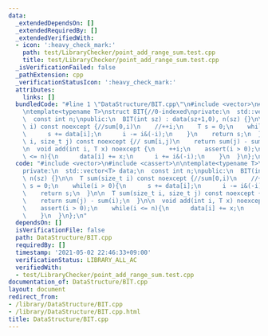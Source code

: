 ```yaml
---
data:
  _extendedDependsOn: []
  _extendedRequiredBy: []
  _extendedVerifiedWith:
  - icon: ':heavy_check_mark:'
    path: test/LibraryChecker/point_add_range_sum.test.cpp
    title: test/LibraryChecker/point_add_range_sum.test.cpp
  _isVerificationFailed: false
  _pathExtension: cpp
  _verificationStatusIcon: ':heavy_check_mark:'
  attributes:
    links: []
  bundledCode: "#line 1 \"DataStructure/BIT.cpp\"\n#include <vector>\n#include <cassert>\n\
    \ntemplate<typename T>\nstruct BIT{//0-indexed\nprivate:\n  std::vector<T> data;\n\
    \  const int n;\npublic:\n  BIT(int sz) : data(sz+1,0), n(sz) {}\n\n  T sum(size_t\
    \ i) const noexcept {//sum[0,i)\n    //++i;\n    T s = 0;\n    while(i > 0){\n\
    \      s += data[i];\n      i -= i&(-i);\n    }\n    return s;\n  }\n\n  T sum(size_t\
    \ i, size_t j) const noexcept {// sum[i,j)\n    return sum(j) - sum(i);\n  }\n\
    \n  void add(int i, T x) noexcept {\n    ++i;\n    assert(i > 0);\n    while(i\
    \ <= n){\n      data[i] += x;\n      i += i&(-i);\n    }\n  }\n};\n"
  code: "#include <vector>\n#include <cassert>\n\ntemplate<typename T>\nstruct BIT{//0-indexed\n\
    private:\n  std::vector<T> data;\n  const int n;\npublic:\n  BIT(int sz) : data(sz+1,0),\
    \ n(sz) {}\n\n  T sum(size_t i) const noexcept {//sum[0,i)\n    //++i;\n    T\
    \ s = 0;\n    while(i > 0){\n      s += data[i];\n      i -= i&(-i);\n    }\n\
    \    return s;\n  }\n\n  T sum(size_t i, size_t j) const noexcept {// sum[i,j)\n\
    \    return sum(j) - sum(i);\n  }\n\n  void add(int i, T x) noexcept {\n    ++i;\n\
    \    assert(i > 0);\n    while(i <= n){\n      data[i] += x;\n      i += i&(-i);\n\
    \    }\n  }\n};\n"
  dependsOn: []
  isVerificationFile: false
  path: DataStructure/BIT.cpp
  requiredBy: []
  timestamp: '2021-05-02 22:46:33+09:00'
  verificationStatus: LIBRARY_ALL_AC
  verifiedWith:
  - test/LibraryChecker/point_add_range_sum.test.cpp
documentation_of: DataStructure/BIT.cpp
layout: document
redirect_from:
- /library/DataStructure/BIT.cpp
- /library/DataStructure/BIT.cpp.html
title: DataStructure/BIT.cpp
---
```


